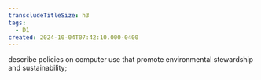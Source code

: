 ```yaml
---
transcludeTitleSize: h3
tags:
  - D1
created: 2024-10-04T07:42:10.000-0400
---
```

describe policies on computer use that promote environmental stewardship and sustainability;